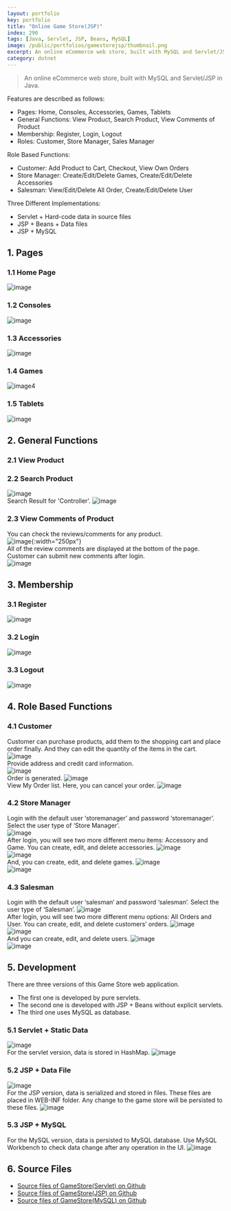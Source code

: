 ```yaml
---
layout: portfolio
key: portfolio
title: "Online Game Store(JSP)"
index: 290
tags: [Java, Servlet, JSP, Beans, MySQL]
image: /public/portfolios/gamestorejsp/thumbnail.png
excerpt: An online eCommerce web store, built with MySQL and Servlet/JSP in Java.
category: dotnet
---
```


> An online eCommerce web store, built with MySQL and Servlet/JSP in Java.

Features are described as follows:  

* Pages: Home, Consoles, Accessories, Games, Tablets
* General Functions: View Product, Search Product, View Comments of Product
* Membership: Register, Login, Logout
* Roles: Customer, Store Manager, Sales Manager

Role Based Functions:

* Customer: Add Product to Cart, Checkout, View Own Orders
* Store Manager: Create/Edit/Delete Games, Create/Edit/Delete Accessories
* Salesman: View/Edit/Delete All Order, Create/Edit/Delete User

Three Different Implementations:

* Servlet + Hard-code data in source files
* JSP + Beans + Data files
* JSP + MySQL

## 1. Pages  
### 1.1 Home Page  
![image](/public/portfolios/gamestorejsp/index.png)  
### 1.2 Consoles  
![image](/public/portfolios/gamestorejsp/consoles.png)  
### 1.3 Accessories  
![image](/public/portfolios/gamestorejsp/accessories.png)  
### 1.4 Games  
![image4](/public/portfolios/gamestorejsp/games.png)  
### 1.5 Tablets
![image](/public/portfolios/gamestorejsp/tablets.png)  

## 2. General Functions  
### 2.1 View Product  
### 2.2 Search Product  
![image](/public/portfolios/gamestorejsp/searchbox.png)  
Search Result for 'Controller'.
![image](/public/portfolios/gamestorejsp/searchresult.png)  
### 2.3 View Comments of Product  
You can check the reviews/comments for any product.  
![image](/public/portfolios/gamestorejsp/review.png){:width="250px"}  
All of the review comments are displayed at the bottom of the page. Customer can submit new comments after login.  
![image](/public/portfolios/gamestorejsp/comments.png)  

## 3. Membership
### 3.1 Register  
![image](/public/portfolios/gamestorejsp/register.png)  
### 3.2 Login  
![image](/public/portfolios/gamestorejsp/login.png)  
### 3.3 Logout
![image](/public/portfolios/gamestorejsp/logout.png)  

## 4. Role Based Functions  
### 4.1 Customer  
Customer can purchase products, add them to the shopping cart and place order finally. And they can edit the quantity of the items in the cart.  
![image](/public/portfolios/gamestorejsp/cart.png)  
Provide address and credit card information.  
![image](/public/portfolios/gamestorejsp/deliveryaddress.png)  
Order is generated.
![image](/public/portfolios/gamestorejsp/order.png)  
View My Order list. Here, you can cancel your order.
![image](/public/portfolios/gamestorejsp/orderlist.png)  
### 4.2 Store Manager  
Login with the default user ‘storemanager’ and password ‘storemanager’. Select the user type of ‘Store Manager’.  
![image](/public/portfolios/gamestorejsp/storemanager.png)  
After login, you will see two more different menu items: Accessory and Game.
You can create, edit, and delete accessories.
![image](/public/portfolios/gamestorejsp/manageaccessories.png)  
![image](/public/portfolios/gamestorejsp/addaccessory.png)  
And, you can create, edit, and delete games.
![image](/public/portfolios/gamestorejsp/managegames.png)  
![image](/public/portfolios/gamestorejsp/addgame.png)  
### 4.3 Salesman  
Login with the default user ‘salesman’ and password ‘salesman’. Select the user type of ‘Salesman’.
![image](/public/portfolios/gamestorejsp/salesman.png)  
After login, you will see two more different menu options: All Orders and User.
You can create, edit, and delete customers’ orders.
![image](/public/portfolios/gamestorejsp/manageorders.png)  
![image](/public/portfolios/gamestorejsp/editorder.png)  
And you can create, edit, and delete users.
![image](/public/portfolios/gamestorejsp/manageusers.png)  
![image](/public/portfolios/gamestorejsp/adduser.png)  

## 5. Development  
There are three versions of this Game Store web application.
* The first one is developed by pure servlets.
* The second one is developed with JSP + Beans without explicit servlets.
* The third one uses MySQL as database.  

### 5.1 Servlet + Static Data
![image](/public/portfolios/gamestorejsp/servlet.png)  
For the servlet version, data is stored in HashMap.
![image](/public/portfolios/gamestorejsp/servletdata.png)  
### 5.2 JSP + Data File
![image](/public/portfolios/gamestorejsp/jsp.png)  
For the JSP version, data is serialized and stored in files. These files are placed in WEB-INF folder. Any change to the game store will be persisted to these files.
![image](/public/portfolios/gamestorejsp/datafile.png)  
### 5.3 JSP + MySQL
For the MySQL version, data is persisted to MySQL database. Use MySQL Workbench to check data change after any operation in the UI.
![image](/public/portfolios/gamestorejsp/mysqlworkbench.png)  

## 6. Source Files
* [Source files of GameStore(Servlet) on Github](https://github.com/jojozhuang/Portfolio/tree/master/GameStoreServlet)
* [Source files of GameStore(JSP) on Github](https://github.com/jojozhuang/Portfolio/tree/master/GameStoreJSP)
* [Source files of GameStore(MySQL) on Github](https://github.com/jojozhuang/Portfolio/tree/master/GameStoreMySQL)
